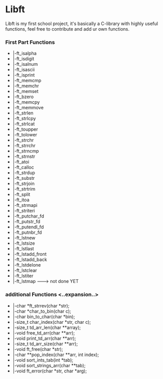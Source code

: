 # Libft
Libft is my first school project, it's basically a C-library with highly useful functions, feel free to contribute and add ur own functions.
### First Part Functions
- |-ft_isalpha
- |-ft_isdigit
- |-ft_isalnum
- |-ft_isascii
- |-ft_isprint
- |-ft_memcmp
- |-ft_memchr
- |-ft_memset
- |-ft_bzero
- |-ft_memcpy
- |-ft_memmove
- |-ft_strlen
- |-ft_strlcpy
- |-ft_strlcat
- |-ft_toupper
- |-ft_tolower
- |-ft_strchr
- |-ft_strrchr
- |-ft_strncmp
- |-ft_strnstr
- |-ft_atoi
- |-ft_calloc
- |-ft_strdup
- |-ft_substr
- |-ft_strjoin
- |-ft_strtrim
- |-ft_split
- |-ft_itoa
- |-ft_strmapi
- |-ft_striteri
- |-ft_putchar_fd
- |-ft_putstr_fd
- |-ft_putendl_fd
- |-ft_putnbr_fd
- |-ft_lstnew
- |-ft_lstsize
- |-ft_lstlast
- |-ft_lstadd_front
- |-ft_lstadd_back
- |-ft_lstdelone
- |-ft_lstclear
- |-ft_lstiter
- |-ft_lstmap ---> not done YET
### additional Functions <..expansion..>
- |-char        *ft_strrev(char *str);
- |-char        *char_to_bin(char c);
- |-char        bin_to_char(char *bin);
- |-size_t      char_index(char *str, char c);
- |-size_t      td_arr_len(char **array);
- |-void    	free_td_arr(char **arr);
- |-void    	print_td_arr(char **arr);
- |-size_t  	td_arr_size(char **arr);
- |-void   		ft_free(char *str);
- |-char        **pop_index(char **arr, int index);
- |-void		sort_ints_tab(int *tab);
- |-void		sort_strings_arr(char **tab);
- |-void        ft_error(char *str, char *arg);